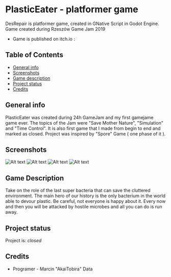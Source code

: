 # PlasticEater - platformer game

DesRepair is platformer game, created in GNative Script in Godot Engine.
Game created during Rzeszów Game Jam 2019
* Game is published on itch.io : 

## Table of Contents
* [General info](#general-info)
* [Screenshots](#screenshots)
* [Game description](#game-description)
* [Project status](#project-status)
* [Credits](#credits)

## General info

PlasticEater was created during 24h GameJam and my first gamejame game ever. 
The topics of the Jam were "Save Mother Nature", "Simulation" and "Time Control".
It is also first game that I made from begin to end and marked as closed.
Project was inspired by "Spore" Game ( one phase of it ). 

## Screenshots
![Alt text](/images/SO1.png?raw=true "Optional Title")
![Alt text](/images/SO4.png?raw=true "Optional Title")
![Alt text](/images/SO2.png?raw=true "Optional Title")
![Alt text](/images/SO3.png?raw=true "Optional Title")
## Game Description
Take on the role of the last super bacteria that can save the cluttered environment. The main hero of our history is the only bacterium in the world able to devour plastic. Be careful, not everyone is happy about it. Every now and then you will be attacked by hostile microbes and all you can do is run away.
## Project status
Project is: _closed_

## Credits 
* Programer - Marcin "AkaiTobira" Data


 
 

